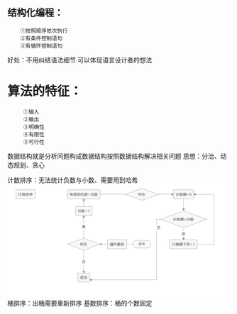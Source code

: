## 结构化编程：
	    ①按照顺序依次执行
	    ②有条件控制语句
	    ③有循环控制语句
好处：不用纠结语法细节
      可以体现语言设计者的想法
      
# 算法的特征：
	     ①输入
	     ②输出
	     ③明确性
	     ④有限性
	     ⑤可行性
数据结构就是分析问题构成数据结构按照数据结构解决相关问题
思想：分治、动态规划、贪心

计数排序：无法统计负数与小数、需要用到哈希
![计数排序](https://github.com/Ape503/blog/blob/Algorithm/1.png)
桶排序：出桶需要重新排序
基数排序：桶的个数固定

